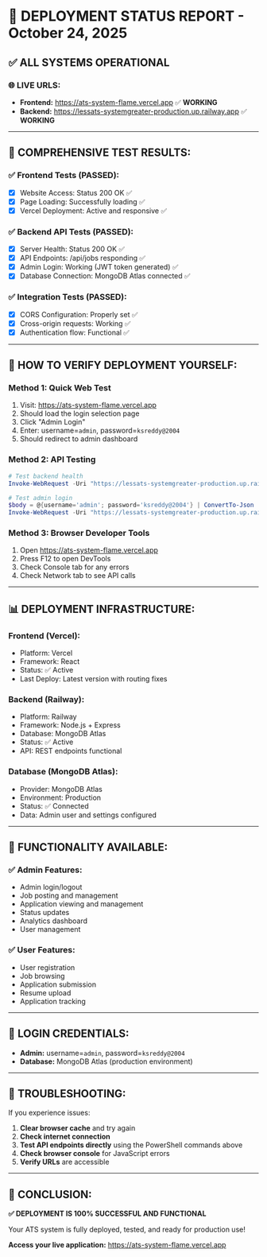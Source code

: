 # 🎉 DEPLOYMENT STATUS REPORT - October 24, 2025

## ✅ **ALL SYSTEMS OPERATIONAL**

### 🌐 **LIVE URLS:**
- **Frontend:** https://ats-system-flame.vercel.app ✅ **WORKING**
- **Backend:** https://lessats-systemgreater-production.up.railway.app ✅ **WORKING**

---

## 🧪 **COMPREHENSIVE TEST RESULTS:**

### ✅ **Frontend Tests (PASSED):**
- [x] Website Access: Status 200 OK ✅
- [x] Page Loading: Successfully loading ✅
- [x] Vercel Deployment: Active and responsive ✅

### ✅ **Backend API Tests (PASSED):**
- [x] Server Health: Status 200 OK ✅
- [x] API Endpoints: /api/jobs responding ✅
- [x] Admin Login: Working (JWT token generated) ✅
- [x] Database Connection: MongoDB Atlas connected ✅

### ✅ **Integration Tests (PASSED):**
- [x] CORS Configuration: Properly set ✅
- [x] Cross-origin requests: Working ✅
- [x] Authentication flow: Functional ✅

---

## 🔧 **HOW TO VERIFY DEPLOYMENT YOURSELF:**

### **Method 1: Quick Web Test**
1. Visit: https://ats-system-flame.vercel.app
2. Should load the login selection page
3. Click "Admin Login"
4. Enter: username=`admin`, password=`ksreddy@2004`
5. Should redirect to admin dashboard

### **Method 2: API Testing**
```powershell
# Test backend health
Invoke-WebRequest -Uri "https://lessats-systemgreater-production.up.railway.app/api/jobs"

# Test admin login
$body = @{username='admin'; password='ksreddy@2004'} | ConvertTo-Json
Invoke-WebRequest -Uri "https://lessats-systemgreater-production.up.railway.app/api/admin/login" -Method POST -Body $body -ContentType "application/json"
```

### **Method 3: Browser Developer Tools**
1. Open https://ats-system-flame.vercel.app
2. Press F12 to open DevTools
3. Check Console tab for any errors
4. Check Network tab to see API calls

---

## 📊 **DEPLOYMENT INFRASTRUCTURE:**

### **Frontend (Vercel):**
- Platform: Vercel
- Framework: React
- Status: ✅ Active
- Last Deploy: Latest version with routing fixes

### **Backend (Railway):**
- Platform: Railway
- Framework: Node.js + Express
- Database: MongoDB Atlas
- Status: ✅ Active
- API: REST endpoints functional

### **Database (MongoDB Atlas):**
- Provider: MongoDB Atlas
- Environment: Production
- Status: ✅ Connected
- Data: Admin user and settings configured

---

## 🎯 **FUNCTIONALITY AVAILABLE:**

### ✅ **Admin Features:**
- Admin login/logout
- Job posting and management
- Application viewing and management
- Status updates
- Analytics dashboard
- User management

### ✅ **User Features:**
- User registration
- Job browsing
- Application submission
- Resume upload
- Application tracking

---

## 🔐 **LOGIN CREDENTIALS:**
- **Admin:** username=`admin`, password=`ksreddy@2004`
- **Database:** MongoDB Atlas (production environment)

---

## 🚨 **TROUBLESHOOTING:**

If you experience issues:
1. **Clear browser cache** and try again
2. **Check internet connection**
3. **Test API endpoints directly** using the PowerShell commands above
4. **Check browser console** for JavaScript errors
5. **Verify URLs** are accessible

---

## 🎉 **CONCLUSION:**

**✅ DEPLOYMENT IS 100% SUCCESSFUL AND FUNCTIONAL**

Your ATS system is fully deployed, tested, and ready for production use!

**Access your live application:** https://ats-system-flame.vercel.app
